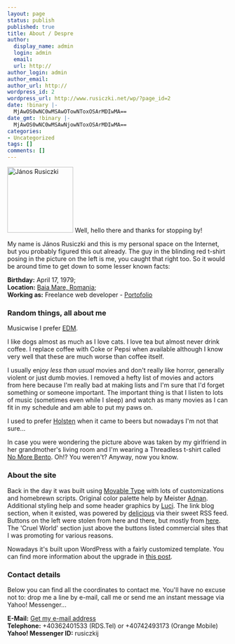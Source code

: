 ```yaml
---
layout: page
status: publish
published: true
title: About / Despre
author:
  display_name: admin
  login: admin
  email:
  url: http://
author_login: admin
author_email:
author_url: http://
wordpress_id: 2
wordpress_url: http://www.rusiczki.net/wp/?page_id=2
date: !binary |-
  MjAwOS0wNC0wMSAwOTowNToxOSArMDIwMA==
date_gmt: !binary |-
  MjAwOS0wNC0wMSAwNjowNToxOSArMDIwMA==
categories:
- Uncategorized
tags: []
comments: []
---
```

<p><img class="alignleft size-medium wp-image-621" title="János Rusiczki" src="http://www.rusiczki.net/wp-content/uploads/2009/04/janos-rusiczki-150x150.jpg" alt="János Rusiczki" width="150" height="150" /> Well, hello there and thanks for stopping by!</p>
<p>My name is János Rusiczki and this is my personal space on the Internet, but you probably figured this out already. The guy in the blinding red t-shirt posing in the picture on the left is me, you caught that right too. So it would be around time to get down to some lesser known facts:</p>
<p><strong>Birthday:</strong> April 17, 1979;<br />
<strong>Location:</strong> <a href="http://www.openstreetmap.org/?lat=47.6522&lon=23.5652&zoom=13&layers=M">Baia Mare, Romania</a>;<br />
<strong>Working as:</strong> Freelance web developer - <a href="http://www.link7.ro">Portofolio</a></p>
<h3>Random things, all about me</h3>
<p>Musicwise I prefer <a href="http://en.wikipedia.org/wiki/Electronic_dance_music">EDM</a>.</p>
<p>I like dogs almost as much as I love cats. I love tea but almost never drink coffee. I replace coffee with Coke or Pepsi when available although I know very well that these are much worse than coffee itself.</p>
<p>I usually enjoy <em>less than usual</em> movies and don't really like horror, generally violent or just dumb movies. I removed a hefty list of movies and actors from here because I'm really bad at making lists and I'm sure that I'd forget something or someone important. The important thing is that I listen to lots of music (sometimes even while I sleep) and watch as many movies as I can fit in my schedule and am able to put my paws on.</p>
<p>I used to prefer <a href="http://www.holsten.com/">Holsten</a> when it came to beers but nowadays I'm not that sure...</p>
<p>In case you were wondering the picture above was taken by my girlfriend in her grandmother's living room and I'm wearing a Threadless t-shirt called <a href="http://www.threadless.com/product/607/No_More_Bento?streetteam=rev">No More Bento</a>. Oh!? You weren't? Anyway, now you know.</p>
<h3>About the site</h3>
<p>Back in the day it was built using <a href="http://www.movabletype.org/">Movable Type</a> with lots of customizations and homebrewn scripts. Original color palette help by Meister <a href="http://www.adnan.ro/">Adnan</a>. Additional styling help and some header graphics by <a href="http://www.lucianmarin.ro/">Luci</a>. The link blog section, when it existed, was powered by <a href="http://delicious.com/">delicious</a> via their sweet RSS feed. Buttons on the left were stolen from here and there, but mostly from <a href="http://gtmcknight.com/buttons/">here</a>. The 'Cruel World' section just above the buttons listed commercial sites that I was promoting for various reasons.</p>
<p>Nowadays it's built upon WordPress with a fairly customized template. You can find more information about the upgrade in <a href="http://www.rusiczki.net/2009/04/02/keeping-up-with-the-times/">this post</a>.</p>
<h3>Contact details</h3>
<p>Below you can find all the coordinates to contact me. You'll have no excuse not to: drop me a line by e-mail, call me or send me an instant message via Yahoo! Messenger...</p>
<p><strong>E-Mail:</strong> <a href="http://scr.im/3dm">Get my e-mail address</a><br />
<strong>Telephone:</strong> +40362401533 (RDS.Tel) or +40742493173 (Orange Mobile)<br />
<strong>Yahoo! Messenger ID:</strong> rusiczkij</p>
